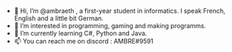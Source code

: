 - 👋 Hi, I’m @ambraeth , a first-year student in informatics. I speak French, English and a little bit German.
- 👀 I’m interested in programming, gaming and making programms.
- 🌱 I’m currently learning C#, Python and Java.
- 📫 You can reach me on discord : AMBRE#9591

<!---
ambraeth/ambraeth is a ✨ special ✨ repository because its `README.md` (this file) appears on your GitHub profile.
You can click the Preview link to take a look at your changes.
--->
